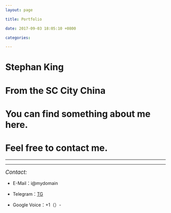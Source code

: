 ```yaml
---
layout: page

title: Portfolio

date: 2017-09-03 18:05:10 +0800

categories: 

---
```


 
# Stephan King #
# From the SC City China #
# You can find something about me here. #
# Feel free to contact me. #


******
******

 <big>*Contact:*</big>

 + E-Mail：i@mydomain

 + Telegram：[TG](https://t.me/u325511679/)

 + Google Voice：+1（）-

